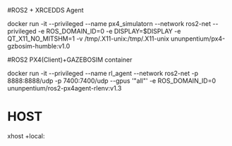 #ROS2 + XRCEDDS Agent


docker run -it --privileged --name px4_simulatorn --network ros2-net --privileged -e ROS_DOMAIN_ID=0 -e DISPLAY=$DISPLAY -e QT_X11_NO_MITSHM=1 -v /tmp/.X11-unix:/tmp/.X11-unix ununpentium/px4-gzbosim-humble:v1.0
  
  
#ROS2 PX4(Client)+GAZEBOSIM container

docker run -it --privileged --name rl_agent --network ros2-net -p 8888:8888/udp -p 7400:7400/udp --gpus '"all"' -e ROS_DOMAIN_ID=0  ununpentium/ros2-px4agent-rlenv:v1.3



# HOST
xhost +local: